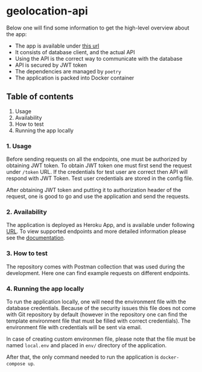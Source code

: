 # geolocation-api
Below one will find some information to get the high-level overview about the app:

- The app is available under [this url](https://sofomo-geolocation-api.herokuapp.com/)
- It consists of database client, and the actual API
- Using the API is the correct way to communicate with the database
- API is secured by JWT token
- The dependencies are managed by `poetry`
- The application is packed into Docker container

## Table of contents
1. Usage
2. Availability
3. How to test
4. Running the app locally

### 1. Usage
Before sending requests on all the endpoints, one must be authorized by obtaining JWT token.
To obtain JWT token one must first send the request under `/token` URL. If the credentials for test user 
are correct then API will respond with JWT Token. Test user credentials are stored in the config file.

After obtaining JWT token and putting it to authorization header of the request, one is good to go and use
the application and send the requests.

### 2. Availability
The application is deployed as Heroku App, and is available under following [URL](https://sofomo-geolocation-api.herokuapp.com/). To view supported endpoints
and more detailed information please see the [documentation](https://sofomo-geolocation-api.herokuapp.com/docs).

### 3. How to test
The repository comes with Postman collection that was used during the development. Here one can find example
requests on different endpoints.

### 4. Running the app locally
To run the application locally, one will need the environment file with the database credentials.
Because of the security issues this file does not come with Git repository by default (however in the 
repository one can find the template environment file that must be filled with correct credentials).
The environment file with credentials will be sent via email.

In case of creating custom environmen file, please note that the file must be named `local.env` and placed in `env/` directory of the application.

After that, the only command needed to run the application is `docker-compose up`.
